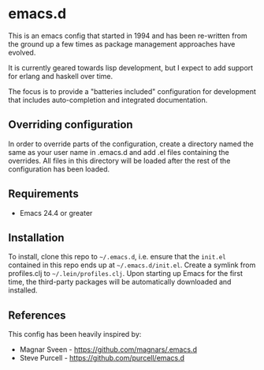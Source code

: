 # emacs.d

This is an emacs config that started in 1994 and has been
re-written from the ground up a few times as package management
approaches have evolved.

It is currently geared towards lisp development, but I expect to add
support for erlang and haskell over time.

The focus is to provide a "batteries included" configuration for
development that includes auto-completion and integrated
documentation.

## Overriding configuration

In order to override parts of the configuration, create a directory
named the same as your user name in .emacs.d and add .el files
containing the overrides. All files in this directory will be loaded
after the rest of the configuration has been loaded.

## Requirements

* Emacs 24.4 or greater

## Installation

To install, clone this repo to `~/.emacs.d`, i.e. ensure that the
`init.el` contained in this repo ends up at `~/.emacs.d/init.el`.
Create a symlink from profiles.clj to `~/.lein/profiles.clj`. Upon starting up
Emacs for the first time, the third-party packages will be
automatically downloaded and installed.


## References
This config has been heavily inspired by:
* Magnar Sveen - https://github.com/magnars/.emacs.d
* Steve Purcell - https://github.com/purcell/emacs.d

